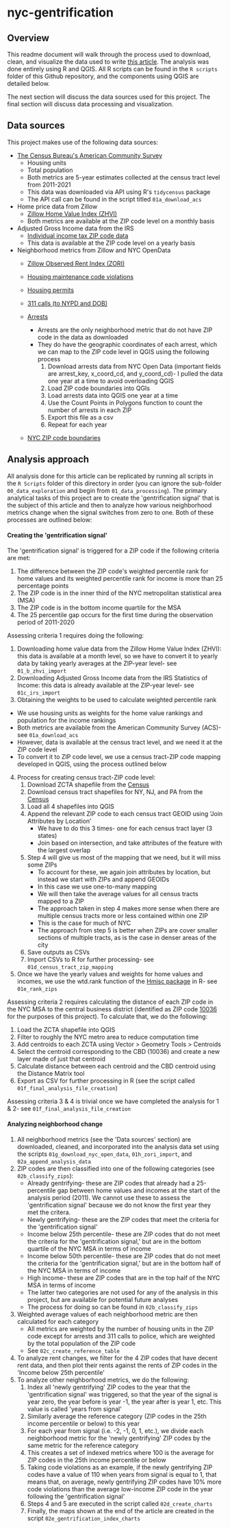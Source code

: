 # nyc-gentrification

## Overview

This readme document will walk through the process used to download, clean, and visualize the data used to write [this article](https://medium.com/@natehutchinson92/there-goes-the-neighborhood-a-data-driven-approach-to-mitigating-the-effects-of-gentrification-482338a764e). The analysis was done entirely using R and QGIS. All R scripts can be found in the `R scripts` folder of this Github repository, and the components using QGIS are detailed below.

The next section will discuss the data sources used for this project. The final section will discuss data processing and visualization.

## Data sources

This project makes use of the following data sources:

* [The Census Bureau's American Community Survey](https://www.census.gov/programs-surveys/acs/data.html)
  - Housing units
  - Total population
  - Both metrics are 5-year estimates collected at the census tract level from 2011-2021
  - This data was downloaded via API using R's `tidycensus` package
  - The API call can be found in the script titled `01a_download_acs`
* Home price data from Zillow
  - [Zillow Home Value Index (ZHVI)](https://www.zillow.com/research/data/)
  - Both metrics are available at the ZIP code level on a monthly basis
* Adjusted Gross Income data from the IRS
  - [Individual income tax ZIP code data](https://www.irs.gov/statistics/soi-tax-stats-individual-income-tax-statistics-zip-code-data-soi)
  - This data is available at the ZIP code level on a yearly basis
* Neighborhood metrics from Zillow and NYC OpenData
  - [Zillow Observed Rent Index (ZORI)](https://www.zillow.com/research/data/)

  - [Housing maintenance code violations](https://data.cityofnewyork.us/Housing-Development/Housing-Maintenance-Code-Violations/wvxf-dwi5)
  - [Housing permits](https://www.nyc.gov/site/planning/data-maps/open-data/dwn-housing-database.page)
  - [311 calls (to NYPD and DOB)](https://data.cityofnewyork.us/Social-Services/311-Service-Requests-from-2010-to-Present/7ahn-ypff)
  - [Arrests](https://data.cityofnewyork.us/Public-Safety/NYPD-Arrests-Data-Historic-/8h9b-rp9u)
     - Arrests are the only neighborhood metric that do not have ZIP code in the data as downloaded
     - They do have the geographic coordinates of each arrest, which we can map to the ZIP code level in QGIS using the following process
        1. Download arrests data from NYC Open Data (important fields are arrest_key, x_coord_cd, and y_coord_cd)- I pulled the data one year at a time to avoid overloading QGIS
        2. Load ZIP code boundaries into QGIs
        3. Load arrests data into QGIS one year at a time
        4. Use the Count Points in Polygons function to count the number of arrests in each ZIP
        5. Export this file as a csv
        6. Repeat for each year 
  - [NYC ZIP code boundaries](https://data.cityofnewyork.us/Business/Zip-Code-Boundaries/i8iw-xf4u)
 
## Analysis approach

All analysis done for this article can be replicated by running all scripts in the `R Scripts` folder of this directory in order (you can ignore the sub-folder `00_data_exploration` and begin from `01_data_processing`). The primary analytical tasks of this project are to create the 'gentrification signal' that is the subject of this article and then to analyze how various neighborhood metrics change when the signal switches from zero to one. Both of these processes are outlined below:

#### Creating the 'gentrification signal'

The 'gentrification signal' is triggered for a ZIP code if the following criteria are met:

1. The difference between the ZIP code's weighted percentile rank for home values and its weighted percentile rank for income is more than 25 percentage points
2. The ZIP code is in the inner third of the NYC metropolitan statistical area (MSA)
3. The ZIP code is in the bottom income quartile for the MSA
4. The 25 percentile gap occurs for the first time during the observation period of 2011-2020 
 
Assessing criteria 1 requires doing the following:

1. Downloading home value data from the Zillow Home Value Index (ZHVI): this data is available at a month level, so we have to convert it to yearly data by taking yearly averages at the ZIP-year level- see `01_b_zhvi_import`
2. Downloading Adjusted Gross Income data from the IRS Statistics of Income: this data is already available at the ZIP-year level- see `01c_irs_import`
3. Obtaining the weights to be used to calculate weighted percentile rank
  - We use housing units as weights for the home value rankings and population for the income rankings
  - Both metrics are available from the American Community Survey (ACS)- see `01a_download_acs`
  - However, data is available at the census tract level, and we need it at the ZIP code level
  - To convert it to ZIP code level, we use a census tract-ZIP code mapping developed in QGIS, using the process outlined below
4. Process for creating census tract-ZIP code level:
     1. Download ZCTA shapefile from the [Census](https://www.census.gov/programs-surveys/geography/guidance/geo-areas/zctas.html)
     2. Download census tract shapefiles for NY, NJ, and PA from the [Census](https://www.census.gov/cgi-bin/geo/shapefiles/index.php?year=2020&layergroup=Census+Tracts)
     3. Load all 4 shapefiles into QGIS
     4. Append the relevant ZIP code to each census tract GEOID using ‘Join Attributes by Location’
        - We have to do this 3 times- one for each census tract layer (3 states)
        - Join based on intersection, and take attributes of the feature with the largest overlap
     5. Step 4 will give us most of the mapping that we need, but it will miss some ZIPs
        - To account for these, we again join attributes by location, but instead we start with ZIPs and append GEOIDs
        - In this case we use one-to-many mapping
        - We will then take the average values for all census tracts mapped to a ZIP
        - The approach taken in step 4 makes more sense when there are multiple census tracts more or less contained within one ZIP
        - This is the case for much of NYC
        - The approach from step 5 is better when ZIPs are cover smaller sections of multiple tracts, as is the case in denser areas of the city
      6. Save outputs as CSVs
      7. Import CSVs to R for further processing- see `01d_census_tract_zip_mapping`
 5. Once we have the yearly values and weights for home values and incomes, we use the wtd.rank function of the [Hmisc package](https://www.rdocumentation.org/packages/Hmisc/versions/5.1-0) in R- see `01e_rank_zips`

Assessing criteria 2 requires calculating the distance of each ZIP code in the NYC MSA to the central business district (identified as ZIP code [10036](https://www.unitedstateszipcodes.org/10036/) for the purposes of this project). To calculate that, we do the following:

1. Load the ZCTA shapefile into QGIS
2. Filter to roughly the NYC metro area to reduce computation time
3. Add centroids to each ZCTA using Vector > Geometry Tools > Centroids
4. Select the centroid corresponding to the CBD (10036) and create a new layer made of just that centroid
5. Calculate distance between each centroid and the CBD centroid using the Distance Matrix tool
6. Export as CSV for further processing in R (see the script called `01f_final_analysis_file_creation`) 

Assessing criteria 3 & 4 is trivial once we have completed the analysis for 1 & 2- see `01f_final_analysis_file_creation`

#### Analyzing neighborhood change

1. All neighborhood metrics (see the 'Data sources' section) are downloaded, cleaned, and incorporated into the analysis data set using the scripts `01g_download_nyc_open_data`, `01h_zori_import`, and `02a_append_analysis_data`
2. ZIP codes are then classified into one of the following categories (see `02b_classify_zips`):
   - Already gentrifying- these are ZIP codes that already had a 25-percentile gap between home values and incomes at the start of the analysis period (2011). We cannot use these to assess the 'gentrification signal' because we do not know the first year they met the critera.
   - Newly gentrifying- these are the ZIP codes that meet the criteria for the 'gentrification signal'
   - Income below 25th percentile- these are ZIP codes that do not meet the criteria for the 'gentrification signal,' but are in the bottom quartile of the NYC MSA in terms of income
   - Income below 50th percentile- these are ZIP codes that do not meet the criteria for the 'gentrification signal,' but are in the bottom half of the NYC MSA in terms of income
   -  High income- these are ZIP codes that are in the top half of the NYC MSA in terms of income
   -  The latter two categories are not used for any of the analysis in this project, but are available for potential future analyses
   -  The process for doing so can be found in `02b_classify_zips`
 3. Weighted average values of each neighborhood metric are then calculated for each category
      - All metrics are weighted by the number of housing units in the ZIP code except for arrests and 311 calls to police, which are weighted by the total population of the ZIP code
      - See `02c_create_reference_table`
4. To analyze rent changes, we filter for the 4 ZIP codes that have decent rent data, and then plot their rents against the rents of ZIP codes in the 'Income below 25th percentile'
5. To analyze other neighborhood metrics, we do the following:
   1. Index all 'newly gentrifying' ZIP codes to the year that the 'gentrification signal' was triggered, so that the year of the signal is year zero, the year before is year -1, the year after is year 1, etc. This value is called 'years from signal'
   2. Similarly average the reference category (ZIP codes in the 25th income percentile or below) to this year
   3. For each year from signal (i.e. -2, -1, 0, 1, etc.), we divide each neighborhood metric for the 'newly gentrifying' ZIP codes by the same metric for the reference category
   4. This creates a set of indexed metrics where 100 is the average for ZIP codes in the 25th income percentile or below
   5. Taking code violations as an example, if the newly gentrifying ZIP codes have a value of 110 when years from signal is equal to 1, that means that, on average, newly gentrifying ZIP codes have 10% more code violations than the average low-income ZIP code in the year following the 'gentrification signal'
   6. Steps 4 and 5 are executed in the script called `02d_create_charts`
   7. Finally, the maps shown at the end of the article are created in the script `02e_gentrification_index_charts`
